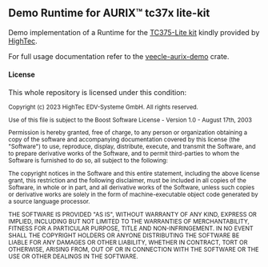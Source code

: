## Demo Runtime for AURIX™ tc37x lite-kit

Demo implementation of a Runtime for the [TC375-Lite kit] kindly provided by [HighTec].

For full usage documentation refer to the [veecle-aurix-demo] crate.

[HighTec]: https://hightec-rt.com/en/
[veecle-aurix-demo]: https://github.com/veecle/tc37x-demo
[TC375-Lite kit]: https://www.infineon.com/cms/en/product/promopages/AURIX-microcontroller-boards/low-cost-arduino-kits/aurix-tc375-lite-kit/

#### License

This whole repository is licensed under this condition: 

<sub>
Copyright (c) 2023 HighTec EDV-Systeme GmbH. All rights reserved.

Use of this file is subject to the Boost Software License - Version 1.0 - August 17th, 2003

Permission is hereby granted, free of charge, to any person or organization
obtaining a copy of the software and accompanying documentation covered by
this license (the "Software") to use, reproduce, display, distribute,
execute, and transmit the Software, and to prepare derivative works of the
Software, and to permit third-parties to whom the Software is furnished to
do so, all subject to the following:

The copyright notices in the Software and this entire statement, including
the above license grant, this restriction and the following disclaimer,
must be included in all copies of the Software, in whole or in part, and
all derivative works of the Software, unless such copies or derivative
works are solely in the form of machine-executable object code generated by
a source language processor.

THE SOFTWARE IS PROVIDED "AS IS", WITHOUT WARRANTY OF ANY KIND, EXPRESS OR
IMPLIED, INCLUDING BUT NOT LIMITED TO THE WARRANTIES OF MERCHANTABILITY,
FITNESS FOR A PARTICULAR PURPOSE, TITLE AND NON-INFRINGEMENT. IN NO EVENT
SHALL THE COPYRIGHT HOLDERS OR ANYONE DISTRIBUTING THE SOFTWARE BE LIABLE
FOR ANY DAMAGES OR OTHER LIABILITY, WHETHER IN CONTRACT, TORT OR OTHERWISE,
ARISING FROM, OUT OF OR IN CONNECTION WITH THE SOFTWARE OR THE USE OR OTHER
DEALINGS IN THE SOFTWARE.
</sub>